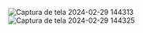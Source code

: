 ![Captura de tela 2024-02-29 144313](https://github.com/Allan-Drip/pdm2-241/assets/125388685/7b12b709-2591-4891-9ce6-58e9c3d5a843)
![Captura de tela 2024-02-29 144325](https://github.com/Allan-Drip/pdm2-241/assets/125388685/4ddb9b8e-e478-4ab4-932b-33f07ddc6b2d)
